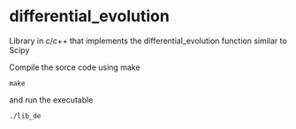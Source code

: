 # differential_evolution
Library in c/c++ that implements the differential_evolution function similar to Scipy

Compile the sorce code using make
```console
make
```

and run the executable 

```console
./lib_de
```
